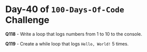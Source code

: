 # Day-40 of `100-Days-Of-Code` Challenge

**Q118** - Write a loop that logs numbers from 1 to 10 to the console.

**Q119** - Create a while loop that logs `Hello, World!` 5 times.



 
 
 

 

 

 

 





 
 

 


 


 

 
 
 


 